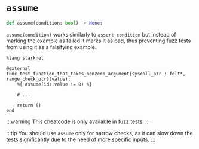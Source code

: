 # `assume`
```python
def assume(condition: bool) -> None:
```
`assume(condition)` works similarly to `assert condition` but instead of marking the example as failed it marks it as bad, thus preventing fuzz tests from using it as a falsifying example.

```cairo
%lang starknet

@external
func test_function_that_takes_nonzero_argument{syscall_ptr : felt*, range_check_ptr}(value):
    %{ assume(ids.value != 0) %}

    # ...

    return ()
end
```
:::warning
This cheatcode is only available in [fuzz tests](TODO).
:::

:::tip
You should use `assume` only for narrow checks, as it can slow down the tests significantly due to the need of more specific inputs.
:::
